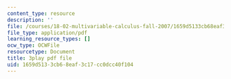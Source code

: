 ```yaml
---
content_type: resource
description: ''
file: /courses/18-02-multivariable-calculus-fall-2007/1659d5133cb68eaf3c17cc0dcc40f104_ZwpwmGP5ITM.pdf
file_type: application/pdf
learning_resource_types: []
ocw_type: OCWFile
resourcetype: Document
title: 3play pdf file
uid: 1659d513-3cb6-8eaf-3c17-cc0dcc40f104
---
```

